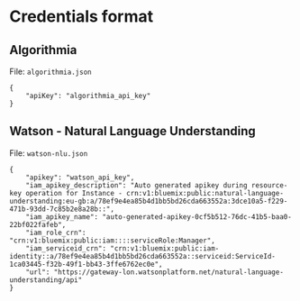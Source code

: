 # Credentials format

## Algorithmia
File: `algorithmia.json`

```
{
    "apiKey": "algorithmia_api_key"
}
```

## Watson - Natural Language Understanding
File: `watson-nlu.json`

```
{
    "apikey": "watson_api_key",
    "iam_apikey_description": "Auto generated apikey during resource-key operation for Instance - crn:v1:bluemix:public:natural-language-understanding:eu-gb:a/78ef9e4ea85b4d1bb5bd26cda663552a:3dce10a5-f229-471b-93dd-7c85b2e8a28b::",
    "iam_apikey_name": "auto-generated-apikey-0cf5b512-76dc-41b5-baa0-22bf022fafeb",
    "iam_role_crn": "crn:v1:bluemix:public:iam::::serviceRole:Manager",
    "iam_serviceid_crn": "crn:v1:bluemix:public:iam-identity::a/78ef9e4ea85b4d1bb5bd26cda663552a::serviceid:ServiceId-1ca03445-f32b-49f1-bb43-3ffe6762ec0e",
    "url": "https://gateway-lon.watsonplatform.net/natural-language-understanding/api"
}
```